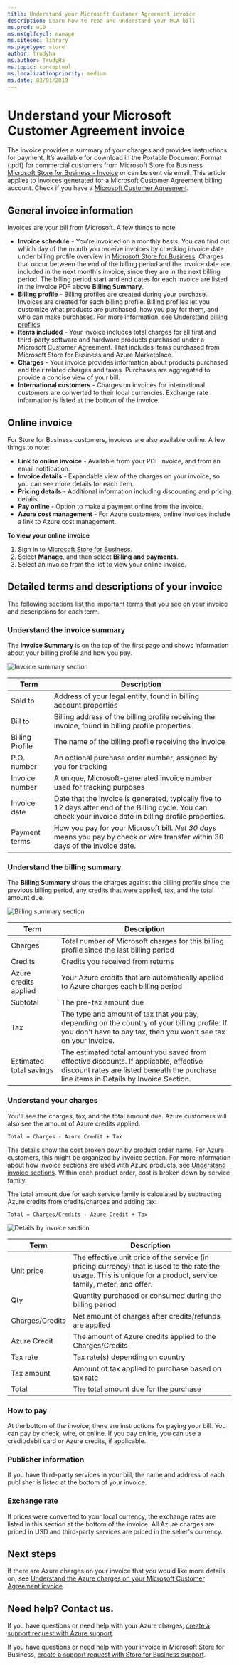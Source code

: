 ```yaml
---
title: Understand your Microsoft Customer Agreement invoice
description: Learn how to read and understand your MCA bill
ms.prod: w10
ms.mktglfcycl: manage
ms.sitesec: library
ms.pagetype: store
author: trudyha
ms.author: TrudyHa
ms.topic: conceptual
ms.localizationpriority: medium
ms.date: 03/01/2019
---
```


# Understand your Microsoft Customer Agreement invoice

The invoice provides a summary of your charges and provides instructions for payment. It’s available for
download in the Portable Document Format (.pdf) for commercial customers from Microsoft Store for Business [Microsoft Store for Business - Invoice](https://businessstore.microsoft.com/manage/payments-billing/invoices) or can be sent via email. This article applies to invoices generated for a Microsoft Customer Agreement billing account. Check if you have a [Microsoft Customer Agreement](https://businessstore.microsoft.com/manage/organization/agreements).

## General invoice information
Invoices are your bill from Microsoft. A few things to note:

- **Invoice schedule** - You’re invoiced on a monthly basis. You can find out which day of the month you receive invoices by checking invoice date under billing profile overview in [Microsoft Store for Business](https://businessstore.microsoft.com/manage/payments-billing/billing-profiles). Charges that occur between the end of the billing period and the invoice date are included in the next month's invoice, since they are in the next billing period. The billing period start and end dates for each invoice are listed in the invoice PDF above **Billing Summary**.
- **Billing profile** - Billing profiles are created during your purchase. Invoices are created for each billing profile. Billing profiles let you customize what products are purchased, how you pay for them, and who can make purchases. For more information, see [Understand billing profiles](billing-profile.md)
- **Items included** - Your invoice includes total charges for all first and third-party software and hardware products purchased under a Microsoft Customer Agreement. That includes items purchased from Microsoft Store for Business and Azure Marketplace. 
- **Charges** - Your invoice provides information about products purchased and their related charges and taxes. Purchases are aggregated to provide a concise view of your bill. 
- **International customers** - Charges on invoices for international customers are converted to their local currencies. Exchange rate information is listed at the bottom of the invoice.

## Online invoice
For Store for Business customers, invoices are also available online. A few things to note:
- **Link to online invoice** - Available from your PDF invoice, and from an email notification.
- **Invoice details** - Expandable view of the charges on your invoice, so you can see more details for each item.
- **Pricing details** - Additional information including discounting and pricing details.
- **Pay online** - Option to make a payment online from the invoice. 
- **Azure cost management** - For Azure customers, online invoices include a link to Azure cost management. 

**To view your online invoice**
1. Sign in to [Microsoft Store for Business]( https://businessstore.microsoft.com/). 
2. Select **Manage**, and then select **Billing and payments**. 
3. Select an invoice from the list to view your online invoice. 

## Detailed terms and descriptions of your invoice
The following sections list the important terms that you see on your
invoice and descriptions for each term.

### Understand the invoice summary

The **Invoice Summary** is on the top of the first page and shows information about your billing profile and how you pay.

![Invoice summary section](images/invoicesummary.png)


| Term | Description |
| --- | --- |
| Sold to |Address of your legal entity, found in billing account properties|
| Bill to |Billing address of the billing profile receiving the invoice, found in billing profile properties|
| Billing Profile |The name of the billing profile receiving the invoice |
| P.O. number |An optional purchase order number, assigned by you for tracking |
| Invoice number |A unique, Microsoft-generated invoice number used for tracking purposes |
| Invoice date |Date that the invoice is generated, typically five to 12 days after end of the Billing cycle. You can check your invoice date in billing profile properties.|
| Payment terms |How you pay for your Microsoft bill. *Net 30 days* means you pay by check or wire transfer within 30 days of the invoice date. |

### Understand the billing summary
The **Billing Summary**  shows the charges against the billing profile since the previous billing period, any credits that were applied, tax, and the total amount due.


![Billing summary section](images/billingsummary.png)

| Term | Description |
| --- | --- |
| Charges|Total number of Microsoft charges for this billing profile since the last billing period |
| Credits |Credits you received from returns |
| Azure credits applied |Your Azure credits that are automatically applied to Azure charges each billing period |
| Subtotal |The pre-tax amount due |
| Tax |The type and amount of tax that you pay, depending on the country of your billing profile. If you don't have to pay tax, then you won't see tax on your invoice. |
| Estimated total savings |The estimated total amount you saved from effective discounts. If applicable, effective discount rates are listed beneath the purchase line items in Details by Invoice Section. |

### Understand your charges
You'll see the charges, tax, and the total amount due. Azure customers will also see the amount of Azure credits applied. 

`Total = Charges - Azure Credit + Tax`

The details show the cost broken down by product order name. For Azure customers, this might be organized by invoice section. For more information about how invoice sections are used with Azure products, see [Understand invoice sections](https://docs.microsoft.com/azure/billing/billing-mca-overview#understand-invoice-sections). 
Within each product order, cost is broken down by service family.

The total amount due for each service family is calculated by subtracting Azure credits from credits/charges and adding tax:

`Total = Charges/Credits - Azure Credit + Tax`

![Details by invoice section](images/invoicesectiondetails.png)

| Term |Description |
| --- | --- |
| Unit price | The effective unit price of the service (in pricing currency) that is used to the rate the usage. This is unique for a product, service family, meter, and offer. |
| Qty | Quantity purchased or consumed during the billing period |
| Charges/Credits | Net amount of charges after credits/refunds are applied |
| Azure Credit | The amount of Azure credits applied to the Charges/Credits|
| Tax rate | Tax rate(s) depending on country |
| Tax amount | Amount of tax applied to purchase based on tax rate |
| Total | The total amount due for the purchase |

### How to pay
At the bottom of the invoice, there are instructions for paying your bill. You can pay by check, wire, or online. If you pay online, you can use a credit/debit card or Azure credits, if applicable.

### Publisher information
If you have third-party services in your bill, the name and address of each publisher is listed at the bottom of your invoice.

### Exchange rate
If prices were converted to your local currency, the exchange rates are listed in this section at the bottom of the invoice. All Azure charges are priced in USD and third-party services are priced in the seller's currency.

## Next steps
If there are Azure charges on your invoice that you would like more details on, see [Understand the Azure charges on your Microsoft Customer Agreement invoice](https://docs.microsoft.com/en-us/azure/billing/billing-understand-your-invoice-mca).

## Need help? Contact us.

If you have questions or need help with your Azure charges, [create a support request with Azure support](https://portal.azure.com/#blade/Microsoft_Azure_Support/HelpAndSupportBlade/newsupportrequest).

If you have questions or need help with your invoice in Microsoft Store for Business, [create a support request with Store for Business support](https://businessstore.microsoft.com/manage/support/summary).
